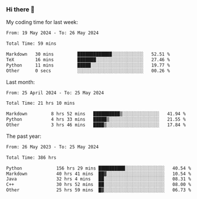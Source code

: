 ### Hi there 👋

My coding time for last week:

<!--START_SECTION:week-->

```txt
From: 19 May 2024 - To: 26 May 2024

Total Time: 59 mins

Markdown   30 mins         █████████████░░░░░░░░░░░░   52.51 %
TeX        16 mins         ███████░░░░░░░░░░░░░░░░░░   27.46 %
Python     11 mins         █████░░░░░░░░░░░░░░░░░░░░   19.77 %
Other      0 secs          ░░░░░░░░░░░░░░░░░░░░░░░░░   00.26 %
```

<!--END_SECTION:week-->

Last month:

<!--START_SECTION:month-->

```txt
From: 25 April 2024 - To: 25 May 2024

Total Time: 21 hrs 10 mins

Markdown         8 hrs 52 mins   ██████████▒░░░░░░░░░░░░░░   41.94 %
Python           4 hrs 33 mins   █████▒░░░░░░░░░░░░░░░░░░░   21.55 %
Other            3 hrs 46 mins   ████▒░░░░░░░░░░░░░░░░░░░░   17.84 %
```

<!--END_SECTION:month-->

The past year:

<!--START_SECTION:year-->

```txt
From: 26 May 2023 - To: 25 May 2024

Total Time: 386 hrs

Python             156 hrs 29 mins ██████████░░░░░░░░░░░░░░░   40.54 %
Markdown           40 hrs 41 mins  ██▓░░░░░░░░░░░░░░░░░░░░░░   10.54 %
Java               32 hrs 4 mins   ██░░░░░░░░░░░░░░░░░░░░░░░   08.31 %
C++                30 hrs 52 mins  ██░░░░░░░░░░░░░░░░░░░░░░░   08.00 %
Other              25 hrs 59 mins  █▓░░░░░░░░░░░░░░░░░░░░░░░   06.73 %
```

<!--END_SECTION:year-->
